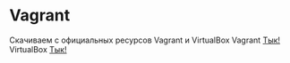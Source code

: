 # Vagrant

Скачиваем с официальных ресурсов Vagrant и VirtualBox 
Vagrant     <a href="https://www.vagrantup.com/">Тык!<a>
VirtualBox  <a href="https://www.virtualbox.org/">Тык!</a>
